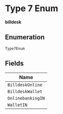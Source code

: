 
# Type 7 Enum

**billdesk**

## Enumeration

`Type7Enum`

## Fields

| Name |
|  --- |
| `BilldeskOnline` |
| `BilldeskWallet` |
| `OnlinebankingIN` |
| `WalletIN` |

